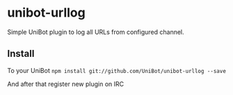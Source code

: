 # unibot-urllog

Simple UniBot plugin to log all URLs from configured channel.

## Install
To your UniBot 
```npm install git://github.com/UniBot/unibot-urllog --save```

And after that register new plugin on IRC
```plugin [#channel] urllog